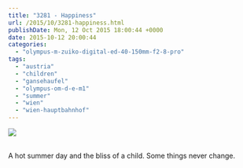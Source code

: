 ```yaml
---
title: "3281 - Happiness"
url: /2015/10/3281-happiness.html
publishDate: Mon, 12 Oct 2015 18:00:44 +0000
date: 2015-10-12 20:00:44
categories: 
  - "olympus-m-zuiko-digital-ed-40-150mm-f2-8-pro"
tags: 
  - "austria"
  - "children"
  - "gansehaufel"
  - "olympus-om-d-e-m1"
  - "summer"
  - "wien"
  - "wien-hauptbahnhof"
---
```

<div class="container">
<div class="center"><a target="_blank" href="https://d25zfm9zpd7gm5.cloudfront.net/1200x1200/2015/20150830_172226_lr.jpg"><img class="webfeedsFeaturedVisual" src="https://d25zfm9zpd7gm5.cloudfront.net/0600x0600/2015/20150830_172226_lr.jpg" /></a></div>
</div>
<br />

A hot summer day and the bliss of a child. Some things never change.
